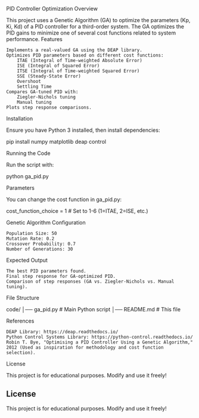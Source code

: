 PID Controller Optimization
Overview

This project uses a Genetic Algorithm (GA) to optimize the parameters (Kp, Ki, Kd) of a PID controller for a third-order system. The GA optimizes the PID gains to minimize one of several cost functions related to system performance.
Features

    Implements a real-valued GA using the DEAP library.
    Optimizes PID parameters based on different cost functions:
        ITAE (Integral of Time-weighted Absolute Error)
        ISE (Integral of Squared Error)
        ITSE (Integral of Time-weighted Squared Error)
        SSE (Steady-State Error)
        Overshoot
        Settling Time
    Compares GA-tuned PID with:
        Ziegler-Nichols tuning
        Manual tuning
    Plots step response comparisons.

Installation

Ensure you have Python 3 installed, then install dependencies:

pip install numpy matplotlib deap control

Running the Code

Run the script with:

python ga_pid.py

Parameters

You can change the cost function in ga_pid.py:

cost_function_choice = 1  # Set to 1-6 (1=ITAE, 2=ISE, etc.)

Genetic Algorithm Configuration

    Population Size: 50
    Mutation Rate: 0.2
    Crossover Probability: 0.7
    Number of Generations: 30

Expected Output

    The best PID parameters found.
    Final step response for GA-optimized PID.
    Comparison of step responses (GA vs. Ziegler-Nichols vs. Manual tuning).

File Structure

code/
│── ga_pid.py   # Main Python script
│── README.md   # This file

References

    DEAP Library: https://deap.readthedocs.io/
    Python Control Systems Library: https://python-control.readthedocs.io/
    Robin T. Bye, "Optimising a PID Controller Using a Genetic Algorithm," 2012 (Used as inspiration for methodology and cost function selection).

License

This project is for educational purposes. Modify and use it freely!



## License
This project is for educational purposes. Modify and use it freely!


